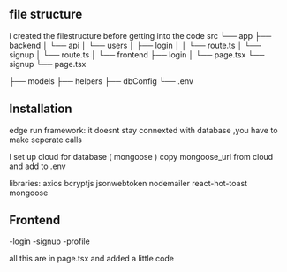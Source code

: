 ## file structure
i created the filestructure before getting into the code
src
└── app
    ├── backend
    │   └── api
    │       └── users
    │           ├── login
    │           │   └── route.ts
    │           └── signup
    │               └── route.ts
    │
    └── frontend
        ├── login
        │   └── page.tsx
        └── signup
            └── page.tsx

├── models
├── helpers
├── dbConfig
└── .env

## Installation
edge run framework: it doesnt stay connexted with database ,you have to make seperate calls

I set up cloud for database ( mongoose ) 
    copy mongoose_url from cloud and add to .env 

libraries:
axios bcryptjs jsonwebtoken nodemailer react-hot-toast mongoose

## Frontend
-login
-signup
-profile

all this are in page.tsx and added a little code
 